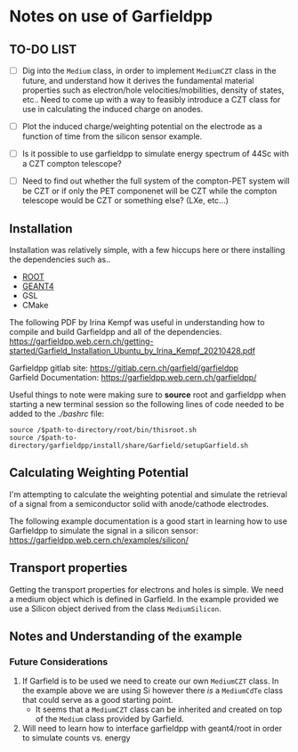 # Notes on use of Garfieldpp

## __TO-DO LIST__

- [ ] Dig into the `Medium` class, in order to implement `MediumCZT` class in the future, and understand how it derives the fundamental material properties such as electron/hole velocities/mobilities, density of states, etc.. Need to come up with a way to feasibly introduce a CZT class for use in calculating the induced charge on anodes.

- [ ] Plot the induced charge/weighting potential on the electrode as a function of time from the silicon sensor example.
- [ ] Is it possible to use garfieldpp to simulate energy spectrum of 44Sc with a CZT compton telescope?
- [ ] Need to find out whether the full system of the compton-PET system will be CZT or if only the PET componenet will be CZT while the compton telescope would be CZT or something else? (LXe, etc...)
## Installation
Installation was relatively simple, with a few hiccups here or there installing the dependencies such as..
* [ROOT](https://root.cern.ch/)
* [GEANT4](https://geant4.web.cern.ch/)
* GSL
* CMake

The following PDF by Irina Kempf was useful in understanding how to compile and build Garfieldpp and all of the dependencies.
https://garfieldpp.web.cern.ch/getting-started/Garfield_Installation_Ubuntu_by_Irina_Kempf_20210428.pdf


Garfieldpp gitlab site: https://gitlab.cern.ch/garfield/garfieldpp \
Garfield Documentation: https://garfieldpp.web.cern.ch/garfieldpp/  

Useful things to note were making sure to **source** root and garfieldpp when starting a new terminal session so the following lines of code needed to be added to the *./bashrc* file:
```
source /$path-to-directory/root/bin/thisroot.sh
source /$path-to-directory/garfieldpp/install/share/Garfield/setupGarfield.sh
```
## Calculating Weighting Potential

I'm attempting to calculate the weighting potential and simulate the retrieval of a signal from a semiconductor solid with anode/cathode electrodes.

The following example documentation is a good start in learning how to use Garfieldpp to simulate the signal in a silicon sensor: https://garfieldpp.web.cern.ch/examples/silicon/

## Transport properties

Getting the transport properties for electrons and holes is simple. We need a medium object which is defined in Garfield. In the example provided we use a Silicon object derived from the class `MediumSilicon`. 

## Notes and Understanding of the example


### **Future Considerations**

1. If Garfield is to be used we need to create our own `MediumCZT` class. In the example above we are using Si however there *is* a `MediumCdTe` class that could serve as a good starting point.
    * It seems that a `MediumCZT` class can be inherited and created on top of the `Medium` class provided by Garfield.
2. Will need to learn how to interface garfieldpp with geant4/root in order to simulate counts vs. energy